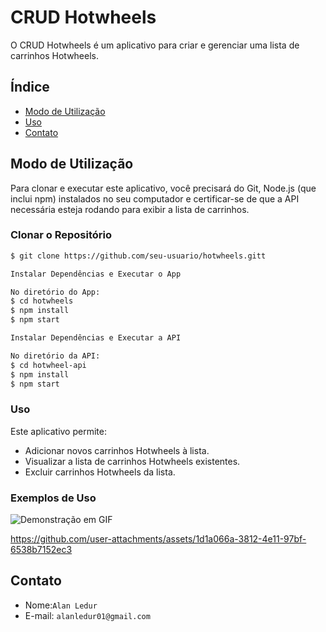 # CRUD Hotwheels

O CRUD Hotwheels é um aplicativo para criar e gerenciar uma lista de carrinhos Hotwheels.

## Índice

- [Modo de Utilização](#modo-de-utilização)
- [Uso](#uso)
- [Contato](#contato)

## Modo de Utilização

Para clonar e executar este aplicativo, você precisará do Git, Node.js (que inclui npm) instalados no seu computador e certificar-se de que a API necessária esteja rodando para exibir a lista de carrinhos.

### Clonar o Repositório

```bash
$ git clone https://github.com/seu-usuario/hotwheels.gitt

Instalar Dependências e Executar o App

No diretório do App:
$ cd hotwheels
$ npm install
$ npm start

Instalar Dependências e Executar a API

No diretório da API:
$ cd hotwheel-api
$ npm install
$ npm start
```



### Uso

Este aplicativo permite:

- Adicionar novos carrinhos Hotwheels à lista.
- Visualizar a lista de carrinhos Hotwheels existentes.
- Excluir carrinhos Hotwheels da lista.

### Exemplos de Uso

![Demonstração em GIF](caminho/para/seu/video.gif)

https://github.com/user-attachments/assets/1d1a066a-3812-4e11-97bf-6538b7152ec3

## Contato

- Nome:`Alan Ledur` 
- E-mail: `alanledur01@gmail.com`
